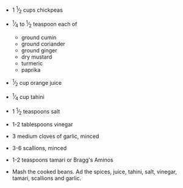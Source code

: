 - 1 <sup>1</sup>⁄<sub>2</sub> cups chickpeas
- <sup>1</sup>⁄<sub>4</sub> to <sup>1</sup>⁄<sub>2</sub> teaspoon each of
  - ground cumin
  - ground coriander
  - ground ginger
  - dry mustard
  - turmeric
  - paprika
- <sup>1</sup>⁄<sub>2</sub> cup orange juice
- <sup>1</sup>⁄<sub>4</sub> cup tahini
- 1 <sup>1</sup>⁄<sub>2</sub> teaspoons salt
- 1-2 tablespoons vinegar
- 3 medium cloves of garlic, minced
- 3-6 scallions, minced
- 1-2 teaspoons tamari or Bragg's Aminos

- Mash the cooked beans. Ad the spices, juice, tahini, salt, vinegar, tamari,
  scallions and garlic.

